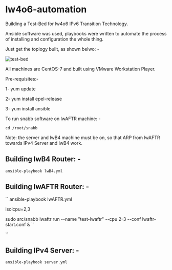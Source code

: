 # lw4o6-automation

Building a Test-Bed for lw4o6 IPv6 Transition Technology.

Ansible software was used, playbooks were written to automate the process of installing and configuration the whole thing.

Just get the toplogy built, as shown belwo: -





![test-bed](https://user-images.githubusercontent.com/45686881/193809234-a9ccf9fd-67e5-4ed4-8ede-4b61d0d26141.png)




All machines are CentOS-7 and built using VMware Workstation Player.

Pre-requisites:-

1- yum update

2- yum install epel-release

3- yum install ansible


To run snabb software on lwAFTR machine: -

``
cd /root/snabb
``


Note: the server and lwB4 machine must be on, so that ARP from lwAFTR towards IPv4 Server and lwB4 work.



## Building lwB4 Router: -

``
ansible-playbook lwB4.yml
``



## Building lwAFTR Router: -


``
ansible-playbook lwAFTR.yml

isolcpu=2,3

sudo src/snabb lwaftr run --name "test-lwaftr" --cpu 2-3 --conf lwaftr-start.conf &
``

``


## Building IPv4 Server: -


``
ansible-playbook server.yml
``



